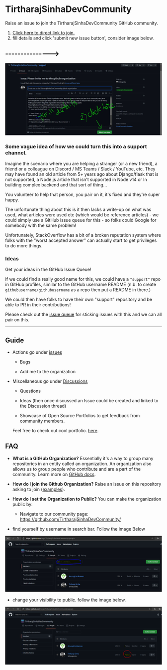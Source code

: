 # TirtharajSinhaDevCommunity

<!-- ALL-CONTRIBUTORS-BADGE:START - Do not remove or modify this section -->

<!-- ALL-CONTRIBUTORS-BADGE:END -->
Raise an issue to join the TirtharajSinhaDevCommunity GitHub community.
1. <a href="https://github.com/TirtharajSinhaDevCommunity/support/issues/new?assignees=tirtharajsinha&labels=invite+me+to+the+community&template=please-invite-me-to-the-github-organization.md&title=Invite+me+to+the+TirtharrajSinhaDevCommunity+github+organization">Click here to direct link to join.<a>
2. fill details and click 'submit new issue button', consider image below.
## --------------->	
<img src="https://github.com/TirtharajSinhaDevCommunity/support/blob/main/detail.JPG">	
	
### Some vague idea of how we could turn this into a support channel.

Imagine the scenario where you are helping a stranger (or a new friend), a friend or a colleague on Discord / MS Teams / Slack / YouTube, etc. They may have found an old article from 5+ years ago about Django/flask that is not supported, a Node.js article that isn't supported in Node v14 or In building complex backend and that sort of thing...

You volunteer to help that person, you pair on it, it's fixed and they're super happy.

The unfortunate thing about this is it then lacks a write-up on what was used, what articles were used etc (which would be reference articles) - we could simply use a GitHub issue queue for this - so folks could Google for somebody with the same problem!

Unfortunately, StackOverflow has a bit of a broken reputation system where folks with the "worst accepted answer" can actually start to get privileges to do more things.

### Ideas

Get your ideas in the GitHub Issue Queue!

If we could find a really good name for this, we could have a `"support"` repo in GitHub profiles, similar to the GitHub username README (n.b. to create `githubusername/githubusername` as a repo then put a README in there.)

We could then have folks to have their own "support" repository and be able to PR in their contributions!

Please check out the [issue queue](https://github.com/TirtharajSinhaDevCommunity/support/issues) for sticking issues with this and we can all pair on this.

---
 ## Guide

   - Actions go under [issues](https://github.com/TirtharajSinhaDevCommunity/support/issues)
   
      - Bugs
      
      - Add me to the organization 
      
   - Miscellaneous go under [Discussions](https://github.com/TirtharajSinhaDevCommunity/support/discussions)
   
     - Questions
     
     - Ideas (then once discussed an Issue could be created and linked to the Discussion thread)
	 
	 - Showcase of Open Source Portfolios to get feedback from community members.
    
      Feel free to check out cool portfolio. 
      <a href='https://github.com/tirtharajsinha/'>here</a>.

## FAQ
- **What is a GitHub Organization?** Essentially it's a way to group many repositories in an entity called an organization. An organization also allows us to group people who contribute and are a part of the community.
Learn more on [GitHub docs](https://docs.github.com/en/github/setting-up-and-managing-organizations-and-teams/about-organizations).
- **How do I join the Github Organization?** Raise an issue on this repository asking to join ([examples](https://github.com/TirtharajSinhaDevCommunity/support/issues/new?assignees=tirtharajsinha&labels=invite+me+to+the+community&template=please-invite-me-to-the-github-organization.md&title=Invite+me+to+the+TirtharrajSinhaDevCommunity+github+organization)).
- **How do I set the Organization to Public?** You can make the organization public by: 
	- Navigate to our community page: https://github.com/TirtharajSinhaDevCommunity/
  
 - find yourself by username in search bar. Follow the image Below
  <img src="https://github.com/TirtharajSinhaDevCommunity/support/blob/main/member2.JPG">
  
  - change  your visibility to public. follow the image below.
  <img src="https://github.com/TirtharajSinhaDevCommunity/support/blob/main/member.PNG"> 
	

